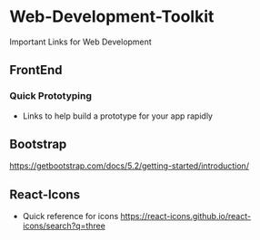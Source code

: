 # Web-Development-Toolkit
Important Links for Web Development


## FrontEnd

### Quick Prototyping
- Links to help build a prototype for your app rapidly

## Bootstrap
https://getbootstrap.com/docs/5.2/getting-started/introduction/

## React-Icons
- Quick reference for icons
https://react-icons.github.io/react-icons/search?q=three
